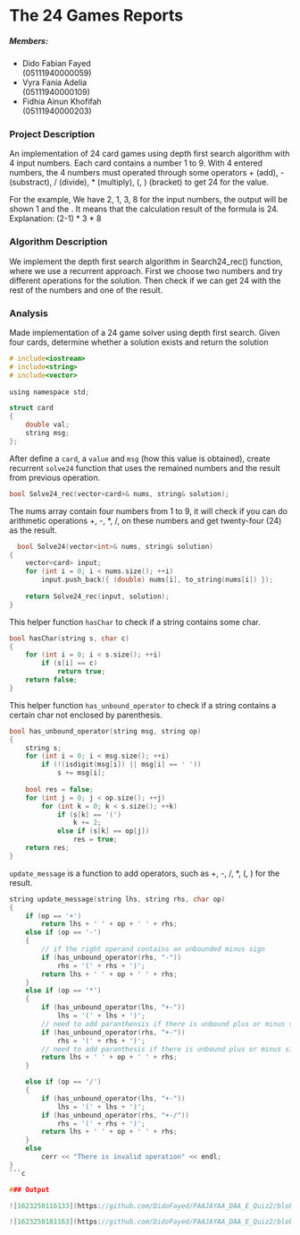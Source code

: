 # The 24 Games Reports

##### Members:
- Dido Fabian Fayed       
  (05111940000059) 
- Vyra Fania Adelia       
  (05111940000109)
- Fidhia Ainun Khofifah   
  (05111940000203)


### Project Description

An implementation of 24 card games using depth first search algorithm with 4 input numbers. Each card contains a number 1 to 9. With 4 entered numbers, the 4 numbers must operated through some operators + (add), - (substract), / (divide), * (multiply), (, ) (bracket) to get 24 for the value.

For the example,
We have 2, 1, 3, 8 for the input numbers, the output will be shown 1 and the . It means that the calculation result of the formula is 24.
Explanation: (2-1) * 3 * 8

### Algorithm Description

We implement the depth first search algorithm in Search24_rec() function, where we use a recurrent approach. First we choose two numbers and try different operations for the solution. Then check if we can get 24 with the rest of the numbers and one of the result.

### Analysis
Made implementation of a 24 game solver using depth first search. Given four cards, determine whether a solution exists and return the solution
```c
# include<iostream>
# include<string>
# include<vector>
 
using namespace std;

struct card  
{
    double val;
    string msg;
};
 ```

After define a `card`, a `value` and `msg` (how this value is obtained), create recurrent `solve24` function that uses the remained numbers and the result from previous operation.  
```c
bool Solve24_rec(vector<card>& nums, string& solution);
```
The nums array contain four numbers from 1 to 9,  it will check if you can do arithmetic operations +, -, *, /, on these numbers and get twenty-four (24) as the result.
  
```c
  bool Solve24(vector<int>& nums, string& solution)
{
    vector<card> input;
    for (int i = 0; i < nums.size(); ++i)
        input.push_back({ (double) nums[i], to_string(nums[i]) });
 
    return Solve24_rec(input, solution);
}
```
This helper function `hasChar` to check if a string contains some char.
```c
bool hasChar(string s, char c)
{
	for (int i = 0; i < s.size(); ++i)
		if (s[i] == c)
			return true;
	return false;
}
```
This helper function `has_unbound_operator` to check if a string contains a certain char not enclosed by parenthesis.
```c
bool has_unbound_operator(string msg, string op)
{
	string s;
	for (int i = 0; i < msg.size(); ++i)
		if (!(isdigit(msg[i]) || msg[i] == ' '))
			s += msg[i];
	
	bool res = false;
	for (int j = 0; j < op.size(); ++j)
		for (int k = 0; k < s.size(); ++k)
			if (s[k] == '(')
				k += 2;
			else if (s[k] == op[j])
				res = true;
	return res;
}
```
`update_message` is a function to add operators, such as +, -, /, *, (, ) for the result. 
```c
string update_message(string lhs, string rhs, char op)
{
	if (op == '+')
		return lhs + ' ' + op + ' ' + rhs;
	else if (op == '-')
	{
		// if the right operand contains an unbounded minus sign
		if (has_unbound_operator(rhs, "-"))
			rhs = '(' + rhs + ')';
		return lhs + ' ' + op + ' ' + rhs;
	}
	else if (op == '*')
	{
		if (has_unbound_operator(lhs, "+-"))
			lhs = '(' + lhs + ')';
		// need to add paranthensis if there is unbound plus or minus sign
		if (has_unbound_operator(rhs, "+-"))
			rhs = '(' + rhs + ')';
		// need to add paranthesis if there is unbound plus or minus sign
		return lhs + ' ' + op + ' ' + rhs;
	}

	else if (op == '/')
	{
		if (has_unbound_operator(lhs, "+-"))
			lhs = '(' + lhs + ')';
		if (has_unbound_operator(rhs, "+-/"))
			rhs = '(' + rhs + ')';
		return lhs + ' ' + op + ' ' + rhs;
	}
	else
		cerr << "There is invalid operation" << endl;
}
```c

### Output

![1623250116133](https://github.com/DidoFayed/PAAJAYAA_DAA_E_Quiz2/blob/main/ss/1623250116133.jpg)

![1623250181163](https://github.com/DidoFayed/PAAJAYAA_DAA_E_Quiz2/blob/main/ss/1623250181163.jpg)
